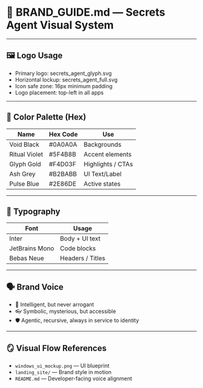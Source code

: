 # 🎨 BRAND_GUIDE.md — Secrets Agent Visual System

---

## 🖼 Logo Usage

- Primary logo: secrets_agent_glyph.svg
- Horizontal lockup: secrets_agent_full.svg
- Icon safe zone: 16px minimum padding
- Logo placement: top-left in all apps

---

## 🎨 Color Palette (Hex)

| Name         | Hex Code  | Use                |
|--------------|-----------|--------------------|
| Void Black   | #0A0A0A   | Backgrounds        |
| Ritual Violet| #5F4B8B   | Accent elements    |
| Glyph Gold   | #F4D03F   | Highlights / CTAs  |
| Ash Grey     | #B2BABB   | UI Text/Label      |
| Pulse Blue   | #2E86DE   | Active states      |

---

## 🧬 Typography

| Font         | Usage             |
|--------------|------------------|
| Inter        | Body + UI text    |
| JetBrains Mono | Code blocks      |
| Bebas Neue   | Headers / Titles  |

---

## 🗣 Brand Voice

- 🧠 Intelligent, but never arrogant
- 👓 Symbolic, mysterious, but accessible
- 🛡 Agentic, recursive, always in service to identity

---

## 🪞 Visual Flow References

- `windows_ui_mockup.png` — UI blueprint
- `landing_site/` — Brand style in motion
- `README.md` — Developer-facing voice alignment